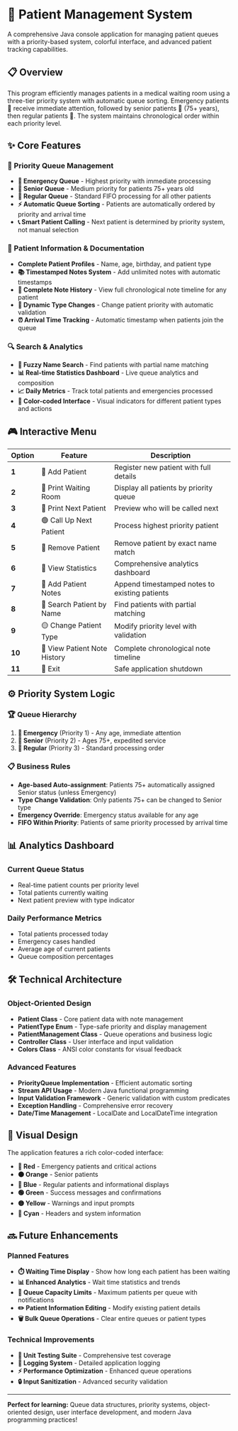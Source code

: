 # 🏥 Patient Management System

A comprehensive Java console application for managing patient queues with a priority-based system, colorful interface, and advanced patient tracking capabilities.

## 📋 Overview

This program efficiently manages patients in a medical waiting room using a three-tier priority system with automatic queue sorting. Emergency patients 🚨 receive immediate attention, followed by senior patients 👴 (75+ years), then regular patients 👥. The system maintains chronological order within each priority level.

## ✨ Core Features

### 🎯 Priority Queue Management
- **🚨 Emergency Queue** - Highest priority with immediate processing
- **👴 Senior Queue** - Medium priority for patients 75+ years old
- **👥 Regular Queue** - Standard FIFO processing for all other patients
- **⚡ Automatic Queue Sorting** - Patients are automatically ordered by priority and arrival time
- **📞 Smart Patient Calling** - Next patient is determined by priority system, not manual selection

### 📝 Patient Information & Documentation
- **Complete Patient Profiles** - Name, age, birthday, and patient type
- **📚 Timestamped Notes System** - Add unlimited notes with automatic timestamps
- **📖 Complete Note History** - View full chronological note timeline for any patient
- **🔄 Dynamic Type Changes** - Change patient priority with automatic validation
- **⏰ Arrival Time Tracking** - Automatic timestamp when patients join the queue

### 🔍 Search & Analytics
- **🔎 Fuzzy Name Search** - Find patients with partial name matching
- **📊 Real-time Statistics Dashboard** - Live queue analytics and composition
- **📈 Daily Metrics** - Track total patients and emergencies processed
- **🎨 Color-coded Interface** - Visual indicators for different patient types and actions

## 🎮 Interactive Menu

| Option | Feature | Description |
|--------|---------|-------------|
| **1** | 🔵 Add Patient | Register new patient with full details |
| **2** | 🔵 Print Waiting Room | Display all patients by priority queue |
| **3** | 🔵 Print Next Patient | Preview who will be called next |
| **4** | 🟢 Call Up Next Patient | Process highest priority patient |
| **5** | 🔴 Remove Patient | Remove patient by exact name match |
| **6** | 🔵 View Statistics | Comprehensive analytics dashboard |
| **7** | 🔵 Add Patient Notes | Append timestamped notes to existing patients |
| **8** | 🔵 Search Patient by Name | Find patients with partial matching |
| **9** | 🟡 Change Patient Type | Modify priority level with validation |
| **10** | 🔵 View Patient Note History | Complete chronological note timeline |
| **11** | 🔴 Exit | Safe application shutdown |

## ⚙️ Priority System Logic

### 🏆 Queue Hierarchy
1. **🚨 Emergency** (Priority 1) - Any age, immediate attention
2. **👴 Senior** (Priority 2) - Ages 75+, expedited service  
3. **👥 Regular** (Priority 3) - Standard processing order

### 📋 Business Rules
- **Age-based Auto-assignment**: Patients 75+ automatically assigned Senior status (unless Emergency)
- **Type Change Validation**: Only patients 75+ can be changed to Senior type
- **Emergency Override**: Emergency status available for any age
- **FIFO Within Priority**: Patients of same priority processed by arrival time

## 📊 Analytics Dashboard

### Current Queue Status
- Real-time patient counts per priority level
- Total patients currently waiting
- Next patient preview with type indicator

### Daily Performance Metrics  
- Total patients processed today
- Emergency cases handled
- Average age of current patients
- Queue composition percentages

## 🛠️ Technical Architecture

### Object-Oriented Design
- **Patient Class** - Core patient data with note management
- **PatientType Enum** - Type-safe priority and display management  
- **PatientManagement Class** - Queue operations and business logic
- **Controller Class** - User interface and input validation
- **Colors Class** - ANSI color constants for visual feedback

### Advanced Features
- **PriorityQueue Implementation** - Efficient automatic sorting
- **Stream API Usage** - Modern Java functional programming
- **Input Validation Framework** - Generic validation with custom predicates
- **Exception Handling** - Comprehensive error recovery
- **Date/Time Management** - LocalDate and LocalDateTime integration

## 🎨 Visual Design

The application features a rich color-coded interface:
- **🔴 Red** - Emergency patients and critical actions
- **🟠 Orange** - Senior patients  
- **🔵 Blue** - Regular patients and informational displays
- **🟢 Green** - Success messages and confirmations
- **🟡 Yellow** - Warnings and input prompts
- **🔵 Cyan** - Headers and system information

## 🔜 Future Enhancements

### Planned Features
- **⏱️ Waiting Time Display** - Show how long each patient has been waiting
- **📊 Enhanced Analytics** - Wait time statistics and trends
- **🔢 Queue Capacity Limits** - Maximum patients per queue with notifications
- **✏️ Patient Information Editing** - Modify existing patient details
- **🗑️ Bulk Queue Operations** - Clear entire queues or patient types

### Technical Improvements
- **🧪 Unit Testing Suite** - Comprehensive test coverage
- **📝 Logging System** - Detailed application logging
- **⚡ Performance Optimization** - Enhanced queue operations
- **🔒 Input Sanitization** - Advanced security validation

---

**Perfect for learning:** Queue data structures, priority systems, object-oriented design, user interface development, and modern Java programming practices! 
